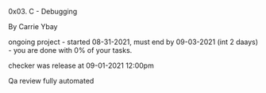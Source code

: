 0x03. C - Debugging

By Carrie Ybay

ongoing project - started 08-31-2021, must end by 09-03-2021 (int 2 daays) - you are done with 0% of your tasks.

checker was release at 09-01-2021 12:00pm

Qa review fully automated
